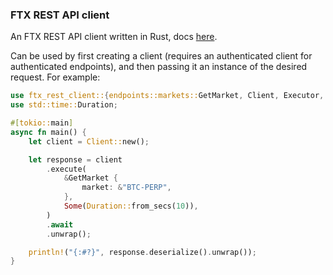 ### FTX REST API client

An FTX REST API client written in Rust, docs
[here](https://docs.ftx.com/#rest-api).

Can be used by first creating a client (requires an authenticated
client for authenticated endpoints), and then passing it an instance
of the desired request. For example:

```rust
use ftx_rest_client::{endpoints::markets::GetMarket, Client, Executor, Response};
use std::time::Duration;

#[tokio::main]
async fn main() {
    let client = Client::new();

    let response = client
        .execute(
            &GetMarket {
                market: &"BTC-PERP",
            },
            Some(Duration::from_secs(10)),
        )
        .await
        .unwrap();

    println!("{:#?}", response.deserialize().unwrap());
}
```

